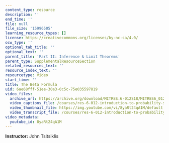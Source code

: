 ```yaml
---
content_type: resource
description: ''
end_time: ''
file: null
file_size: '15996505'
learning_resource_types: []
license: https://creativecommons.org/licenses/by-nc-sa/4.0/
ocw_type: ''
optional_tab_title: ''
optional_text: ''
parent_title: 'Part II: Inference & Limit Theorems'
parent_type: SupplementalResourceSection
related_resources_text: ''
resource_index_text: ''
resourcetype: Video
start_time: ''
title: The Beta Formula
uid: 6ae68fff-51ee-30a3-0c5c-75e035597819
video_files:
  archive_url: https://archive.org/download/MITRES.6-012S18/MITRES6_012S18_S14-01_300k.mp4
  video_captions_file: /courses/res-6-012-introduction-to-probability-spring-2018/a9729a0a734b59fa9528df2dc584306b_8yaRt24qA1M.vtt
  video_thumbnail_file: https://img.youtube.com/vi/8yaRt24qA1M/default.jpg
  video_transcript_file: /courses/res-6-012-introduction-to-probability-spring-2018/727c236b85ce6511fc86859a225b357e_8yaRt24qA1M.pdf
video_metadata:
  youtube_id: 8yaRt24qA1M
---
```


**Instructor:** John Tsitsiklis

